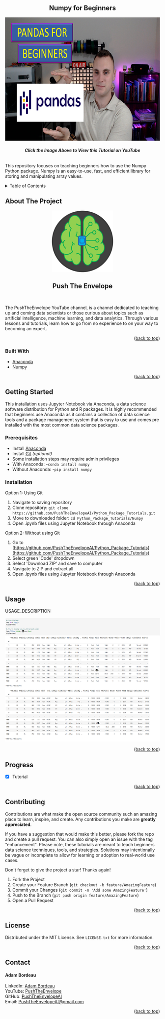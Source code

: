 <!--
*** CHANGE THE FOLLOWING PARAMETERS TO FILL THE TEMPLATE
*** REPOSITORY_NAME: name of the repository
*** REPOSITORY_DESCRIPTION: description of the repository
*** YOUTUBE_VIDEO_LINK: link to the YouTube tutorial
*** YOUTUBE_VIDEO_THUMBNAIL: thumbnail of the YouTube tutorial
*** BUILT_WITH: packages and tools used
*** INSTALLATION_DESCRIPTION: description of installation instructions
*** INSTALLATION_INSTRUCTIONS: instructions for installing packages
*** PREREQUISITE_INSTRUCTIONS: instructions for prerequisite materials
*** USAGE_DESCRIPTION: description of usage example
*** USAGE_IMAGE: link to usage example image
*** PROGRESS_STATUS: status of repository progress
-->


<a name="top"/></a>

<!-- PROJECT LOGO -->
<div style="text-align: center;">
    <h2>Numpy for Beginners</h2>
    <a href="https://www.youtube.com/watch?v=r0Wjqphwbzg">
        <img src="images/cover.PNG" alt="PushTheEnvelope YouTube Tutorial" width=700 height=400>
    </a>
    <h6 align="center"><i><b>Click the Image Above to View this Tutorial on YouTube</b></i></h6>
</div>

This repository focuses on teaching beginners how to use the Numpy Python package. Numpy is an easy-to-use, fast, and efficient library for storing and manipulating array values. 


<!-- TABLE OF CONTENTS -->
<details>
  <summary>Table of Contents</summary>
  <ol>
    <li>
      <a href="#about-the-project">About The Project</a>
      <ul>
        <li><a href="#built-with">Built With</a></li>
      </ul>
    </li>
    <li>
      <a href="#getting-started">Getting Started</a>
      <ul>
        <li><a href="#prerequisites">Prerequisites</a></li>
        <li><a href="#installation">Installation</a></li>
      </ul>
    </li>
    <li><a href="#usage">Usage</a></li>
    <li><a href="#progress">Progress</a></li>
    <li><a href="#contributing">Contributing</a></li>
    <li><a href="#license">License</a></li>
    <li><a href="#contact">Contact</a></li>
  </ol>
</details>


<!-- ABOUT THE PROJECT -->
<a name="about-the-project"/></a>

## About The Project

<div style="text-align: center;">
    <a href="https://www.youtube.com/channel/UCjtoiXWlWt0VWoeN7tEjUbg">
        <img src="images/logo.PNG" alt="PushTheEnvelope Logo" width=200 height=200>
    </a>
    <h2>Push The Envelope</h2>
    <br>
    
</div>

The PushTheEnvelope YouTube channel, is a channel dedicated to teaching up and coming data scientists or those curious about topics such as artificial intelligence, machine learning, and data analytics. Through various lessons and tutorials, learn how to go from no experience to on your way to becoming an expert. 

<p align="right">(<a href="#top">back to top</a>)</p>


<a name="built-with"/></a>

### Built With

* [Anaconda](https://anaconda.org/)
* [Numpy](https://numpy.org/)

<p align="right">(<a href="#top">back to top</a>)</p>


<!-- GETTING STARTED -->
<a name="getting-started"/></a></a>

## Getting Started

This installation uses Jupyter Notebook via Anaconda, a data science software distribution for Python and R packages. It is highly recommended that beginners use Anaconda as it contains a collection of data science tools and a package management system that is easy to use and comes pre installed with the most common data science packages. 

<a name="prerequisites"/></a>

### Prerequisites

* Install [Anaconda](https://Anaconda.com/)
* Install [Git](https://git-scm.com/download/) *_(optional)_*
* Some installation steps may require admin privileges
* With Anaconda:
	-```conda install numpy```
* Without Anaconda:
	-```pip install numpy```

<a name="installation"/></a>

### Installation

Option 1: Using Git
1. Navigate to saving repository
2. Clone repository: ```git clone https://github.com/PushTheEnvelopeAI/Python_Package_Tutorials.git```
3. Move to downloaded folder: ```cd Python_Package_Tutorials/Numpy```
4. Open .ipynb files using Jupyter Notebook through Anaconda

Option 2: Without using Git
1. Go to [https://github.com/PushTheEnvelopeAI/Python_Package_Tutorials](https://github.com/PushTheEnvelopeAI/Python_Package_Tutorials)
2. Select green 'Code' dropdown
3. Select 'Download ZIP' and save to computer
4. Navigate to ZIP and extract all
5. Open .ipynb files using Jupyter Notebook through Anaconda

<p align="right">(<a href="#top">back to top</a>)</p>


<!-- USAGE EXAMPLES -->
<a name="usage"/></a>

## Usage

USAGE_DESCRIPTION

<img src="images/usage.PNG" alt="Example Outputs" width=700 height=400>

<p align="right">(<a href="#top">back to top</a>)</p>


<!-- ROADMAP -->
<a name="progress"/></a>

## Progress

- [X] Tutorial

<p align="right">(<a href="#top">back to top</a>)</p>


<!-- CONTRIBUTING -->
<a name="contributing"/></a>

## Contributing

Contributions are what make the open source community such an amazing place to learn, inspire, and create. Any contributions you make are **greatly appreciated**.

If you have a suggestion that would make this better, please fork the repo and create a pull request. You can also simply open an issue with the tag "enhancement".
Please note, these tutorials are meant to teach beginners data science techniques, tools, and strategies. Solutions may intentionally be vague or incomplete to allow for learning or adoption to real-world use cases. 

Don't forget to give the project a star! Thanks again!

1. Fork the Project
2. Create your Feature Branch (`git checkout -b feature/AmazingFeature`)
3. Commit your Changes (`git commit -m 'Add some AmazingFeature'`)
4. Push to the Branch (`git push origin feature/AmazingFeature`)
5. Open a Pull Request

<p align="right">(<a href="#top">back to top</a>)</p>


<!-- LICENSE -->
<a name="license"/></a>

## License

Distributed under the MIT License. See `LICENSE.txt` for more information.

<p align="right">(<a href="#top">back to top</a>)</p>


<!-- CONTACT -->
<a name="contact"/></a>

## Contact

<h4 align="left">Adam Bordeau</h4>

LinkedIn: [Adam Bordeau](https://linkedin.com/in/adam-bordeau-24912b241)</br>
YouTube: [PushTheEnvelope](https://www.youtube.com/channel/UCjtoiXWlWt0VWoeN7tEjUbg/featured)</br>
GitHub: [PushTheEnvelopeAI](https://github.com/PushTheEnvelopeAI)</br>
Email: [PushTheEnvelopeAI@gmail.com](PushTheEnvelopeAI@gmail.com)

<p align="right">(<a href="#top">back to top</a>)</p>

